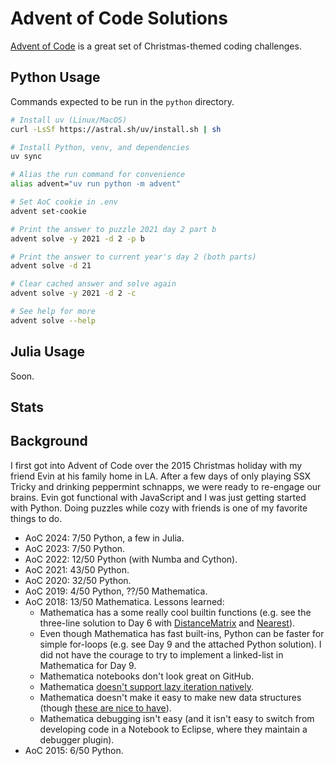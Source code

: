 # Advent of Code Solutions

[Advent of Code](https://adventofcode.com/) is a great set of Christmas-themed coding challenges.

## Python Usage

Commands expected to be run in the `python` directory.

```sh
# Install uv (Linux/MacOS)
curl -LsSf https://astral.sh/uv/install.sh | sh

# Install Python, venv, and dependencies
uv sync

# Alias the run command for convenience
alias advent="uv run python -m advent"

# Set AoC cookie in .env
advent set-cookie

# Print the answer to puzzle 2021 day 2 part b
advent solve -y 2021 -d 2 -p b

# Print the answer to current year's day 2 (both parts)
advent solve -d 21

# Clear cached answer and solve again
advent solve -y 2021 -d 2 -c

# See help for more
advent solve --help
```

## Julia Usage

Soon.

## Stats

## Background

I first got into Advent of Code over the 2015 Christmas holiday with my friend Evin at his family home in LA.
After a few days of only playing SSX Tricky and drinking peppermint schnapps, we were ready to re-engage our brains.
Evin got functional with JavaScript and I was just getting started with Python.
Doing puzzles while cozy with friends is one of my favorite things to do.

- AoC 2024: 7/50 Python, a few in Julia.
- AoC 2023: 7/50 Python.
- AoC 2022: 12/50 Python (with Numba and Cython).
- AoC 2021: 43/50 Python.
- AoC 2020: 32/50 Python.
- AoC 2019: 4/50 Python, ??/50 Mathematica.
- AoC 2018: 13/50 Mathematica. Lessons learned:
  - Mathematica has a some really cool builtin functions (e.g. see the three-line solution to Day 6 with [DistanceMatrix](https://reference.wolfram.com/language/ref/DistanceMatrix.html) and [Nearest](https://reference.wolfram.com/language/ref/Nearest.html)).
  - Even though Mathematica has fast built-ins, Python can be faster for simple for-loops (e.g. see Day 9 and the attached Python solution). I did not have the courage to try to implement a linked-list in Mathematica for Day 9.
  - Mathematica notebooks don't look great on GitHub.
  - Mathematica [doesn't support lazy iteration natively](https://mathematica.stackexchange.com/questions/226334/breaking-functional-loops-and-doing-lazy-evaluation-in-mathematica).
  - Mathematica doesn't make it easy to make new data structures (though [these are nice to have](https://reference.wolfram.com/language/guide/DataStructures.html)).
  - Mathematica debugging isn't easy (and it isn't easy to switch from developing code in a Notebook to Eclipse, where they maintain a debugger plugin).
- AoC 2015: 6/50 Python.
